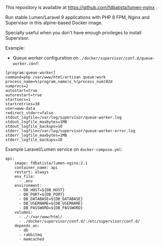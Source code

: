 This repository is available at https://github.com/fdbatista/lumen-nginx .

Run stable Lumen/Laravel 9 applications with PHP 8 FPM, Nginx and Supervisor in this alpine-based Docker image.

Specially useful when you don't have enough privileges to install Supervisor.

Example:

- Queue worker configuration on `./docker/supervisor/conf.d/queue-worker.conf`:
```
[program:queue-worker]
command=php /var/www/html/artisan queue:work
process_name=%(program_name)s_%(process_num)02d
numprocs=2
autostart=true
autorestart=true
startsecs=1
startretries=30
user=www-data
redirect_stderr=false
stdout_logfile=/var/log/supervisor/queue-worker.log
stdout_logfile_maxbytes=1MB
stdout_logfile_backups=10
stderr_logfile=/var/log/supervisor/queue-worker-error.log
stderr_logfile_maxbytes=1MB
stderr_logfile_backups=10
```

Example Laravel/Lumen service on `docker-compose.yml`:
```
api:
    image: fdbatista/lumen-nginx:2.1
    container_name: api
    restart: always
    env_file:
      - .env
    environment:
      - DB_HOST=${DB_HOST}
      - DB_PORT=${DB_PORT}
      - DB_DATABASE=${DB_DATABASE}
      - DB_USERNAME=${DB_USERNAME}
      - DB_PASSWORD=${DB_PASSWORD}
    volumes:
      - ./:/var/www/html/
      - ./docker/supervisor/conf.d/:/etc/supervisor/conf.d/
    depends_on:
      - db
      - rabbitmq
      - memcached
```

